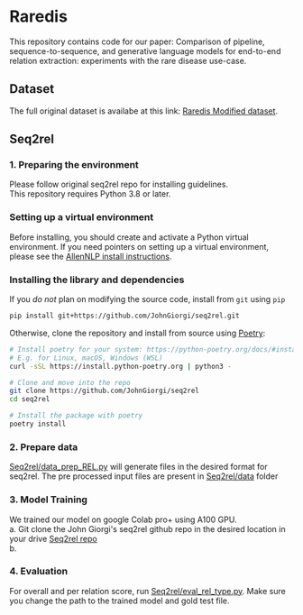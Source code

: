 # Raredis

This repository contains code for our paper:  Comparison of pipeline, sequence-to-sequence, and generative language models for end-to-end relation extraction: experiments with the rare disease use-case.

## Dataset
The full original dataset is availabe at this link: [Raredis Modified dataset](https://drive.google.com/drive/folders/1XkfRKwWdrrV-wdzp9GdEXJHTHit9GbNi?usp=sharing).


## Seq2rel
### 1. Preparing the environment
Please follow original seq2rel repo for installing guidelines.  
This repository requires Python 3.8 or later.

### Setting up a virtual environment

Before installing, you should create and activate a Python virtual environment. If you need pointers on setting up a virtual environment, please see the [AllenNLP install instructions](https://github.com/allenai/allennlp#setting-up-a-virtual-environment).

### Installing the library and dependencies

If you _do not_ plan on modifying the source code, install from `git` using `pip`

```bash
pip install git+https://github.com/JohnGiorgi/seq2rel.git
```

Otherwise, clone the repository and install from source using [Poetry](https://python-poetry.org/):

```bash
# Install poetry for your system: https://python-poetry.org/docs/#installation
# E.g. for Linux, macOS, Windows (WSL)
curl -sSL https://install.python-poetry.org | python3 -

# Clone and move into the repo
git clone https://github.com/JohnGiorgi/seq2rel
cd seq2rel

# Install the package with poetry
poetry install
```
### 2. Prepare data
[Seq2rel/data_prep_REL.py](https://github.com/shashank140195/Raredis/tree/main/Seq2rel) will generate files in the desired format for seq2rel. The pre processed input files are present in [Seq2rel/data](https://github.com/shashank140195/Raredis/tree/main/Seq2rel/data) folder

### 3. Model Training
We trained our model on google Colab pro+ using A100 GPU.  
a. Git clone the John Giorgi's seq2rel github repo in the desired location in your drive [Seq2rel repo](https://github.com/JohnGiorgi/seq2rel)  
b. 

### 4. Evaluation
For overall and per relation score, run [Seq2rel/eval_rel_type.py](https://github.com/shashank140195/Raredis/tree/main/Seq2rel). Make sure you change the path to the trained model and gold test file.
